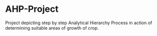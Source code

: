 # AHP-Project
Project depicting step by step Analytical Hierarchy Process in action of determining suitable areas of growth of crop.

